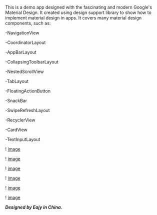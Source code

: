 This is a demo app designed with the fascinating and modern Google's Material Design.
It created using design support library to show how to implement material design in apps.
It covers many material design components, such as:

-NavigationView

-CoordinatorLayout

-AppBarLayout

-CollapsingToolbarLayout

-NestedScrollView

-TabLayout

-FloatingActionButton

-SnackBar

-SwipeRefreshLayout

-RecyclerView

-CardView

-TextInputLayout

! [ image ](https://github.com/Eajy/MaterialDesignDemo/blob/master/pictures/Screenshot_20160924-184752.png)

! [ image ](https://github.com/Eajy/MaterialDesignDemo/blob/master/pictures/Screenshot_20160924-184737.png)

! [ image ](https://github.com/Eajy/MaterialDesignDemo/blob/master/pictures/Screenshot_20160924-184815.png)

! [ image ](https://github.com/Eajy/MaterialDesignDemo/blob/master/pictures/Screenshot_20160924-184853.png)

! [ image ](https://github.com/Eajy/MaterialDesignDemo/blob/master/pictures/Screenshot_20170217-212826.png)

! [ image ](https://github.com/Eajy/MaterialDesignDemo/blob/master/pictures/Screenshot_20170217-223917.png)


_**Designed by Eajy in China.**_